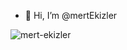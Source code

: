 - 👋 Hi, I’m @mertEkizler

<!---
mertEkizler/mertEkizler is a ✨ special ✨ repository because its `README.md` (this file) appears on your GitHub profile.
You can click the Preview link to take a look at your changes.
--->

![mert-ekizler](https://github.com/user-attachments/assets/120f2db7-fb99-406e-a5f0-7d22e8b71e28)

